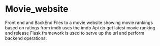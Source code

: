 # Movie_website
Front end and BackEnd Files to a movie website showing movie rankings based on ratings from imdb 
uses the imdb Api do get latest movie ranking and release
Flask framework is used to serve up the url and perform backend operations.
